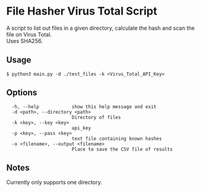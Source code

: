 # File Hasher Virus Total Script
A script to list out files in a given directory, calculate the hash and scan the file on Virus Total.\
Uses SHA256.
## Usage
```console
$ python3 main.py -d ./test_files -k <Virus_Total_API_Key>
```
## Options
```console
  -h, --help            show this help message and exit
  -d <path>, --directory <path>
                        Directory of files
  -k <key>, --key <key>
                        api_key
  -p <key>, --pass <key>
                        text file containing known hashes
  -o <filename>, --output <filename>
                        Place to save the CSV file of results
```
## Notes
Currently only supports one directory.